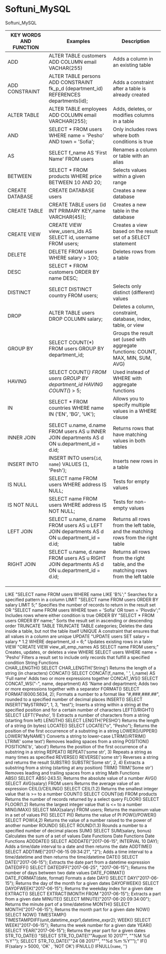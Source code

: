 # Softuni_MySQL

Softuni_MySQL

| KEY WORDS AND FUNCTION | Examples                                                                                     | Description                                                                      |
|------------------------|----------------------------------------------------------------------------------------------|----------------------------------------------------------------------------------|
| ADD                    | ALTER TABLE customers ADD COLUMN email VACHAR(255)                                           | Adds a column in an existing table                                               |
| ADD CONSTRAINT         | ALTER TABLE persons ADD CONSTRAINT fk_p_d (department_id) REFERENCES departments(id);        | Adds a constraint after a table is already created                               |
| ALTER TABLE            | ALTER TABLE employees ADD COLUMN email VARCHAR(255);                                         | Adds, deletes, or modifies columns in a table                                    |
| AND                    | SELECT * FROM users WHERE name = 'Pesho' AND town = 'Sofia';                                 | Only includes rows where both conditions is true                                 |
| AS                     | SELECT f_name AS 'First Name' FROM users                                                     | Renames a column or table with an alias                                          |
| BETWEEN                | SELECT * FROM products WHERE price BETWEEN 10 AND 20;                                        | Selects values within a given range                                              |
| CREATE DATABASE        | CREATE DATABASE users                                                                        | Creates a new database                                                           |
| CREATE TABLE           | CREATE TABLE users (id INT PRIMARY KEY,name VARCHAR(45));                                    | Creates a new table in the database                                              |
| CREATE VIEW            | CREATE VIEW view_users_ids AS SELECT id, username FROM users;                                | Creates a view based on the result set of a SELECT statement                     |
| DELETE                 | DELETE FROM users WHERE salary > 100;                                                        | Deletes rows from a table                                                        |
| DESC                   | SELECT * FROM customers ORDER BY name DESC;                                                  |                                                                                  |
| DISTINCT               | SELECT DISTINCT country FROM users;                                                          | Selects only distinct (different) values                                         |
| DROP                   | ALTER TABLE users DROP COLUMN salary;                                                        | Deletes a column, constraint, database, index, table, or view                    |
| GROUP BY               | SELECT COUNT(*) FROM users GROUP BY department_id;                                           | Groups the result set (used with aggregate functions: COUNT, MAX, MIN, SUM, AVG) |
| HAVING                 | SELECT COUNT(*) FROM users GROUP BY department_id HAVING COUNT(*) > 5;                       | Used instead of WHERE with aggregate functions                                   |
| IN                     | SELECT * FROM countries WHERE name IN ('EN', 'BG', 'UK');                                    | Allows you to specify multiple values in a WHERE clause                          |
| INNER JOIN             | SELECT u.name, d.name FROM users AS u INNER JOIN departments AS d ON u.department_id = d.id; | Returns rows that have matching values in both tables                            |
| INSERT INTO            | INSERT INTO users(`id`, `name`) VALUES (1, 'Pesh');                                          | Inserts new rows in a table                                                      |
| IS NULL                | SELECT name FROM users WHERE address IS NULL;                                                | Tests for empty values                                                           |
| IS NOT NULL            | SELECT name FROM users WHERE address IS NOT NULL;                                            | Tests for non-empty values                                                       |
| LEFT JOIN              | SELECT u.name, d.name FROM users AS u LEFT JOIN departments AS d ON u.department_id = d.id;  | Returns all rows from the left table, and the matching rows from the right table |
| RIGHT JOIN             | SELECT u.name, d.name FROM users AS u RIGHT JOIN departments AS d ON u.department_id = d.id; | Returns all rows from the right table, and the matching rows from the left table |
|                        |                                                                                              |                                                                                  |
|                        |                                                                                              |                                                                                  |
|                        |                                                                                              |                                                                                  |

LIKE    "SELECT name FROM users
WHERE name LIKE 'B%';"    Searches for a specified pattern in a column
LIMIT    "SELECT name FROM users
ORDER BY salary LIMIT 5;"    Specifies the number of records to return in the result set
OR    "SELECT name FROM users
WHERE town = 'Sofia' OR town = 'Plovdiv';"    Includes rows where either condition is true
ORDER BY    "SELECT * FROM users
ORDER BY name;"    Sorts the result set in ascending or descending order
TRUNCATE TABLE TRUNCATE TABLE categories; Deletes the data inside a table, but not the table itself
UNIQUE A constraint that ensures that all values in a column are unique
UPDATE    "UPDATE users
SET salary = salary * 1.2
WHERE department_id = 6;"     Updates existing rows in a table
VIEW    "CREATE VIEW view_all_emp_names AS
SELECT name
FROM users;"     Creates, updates, or deletes a view
WHERE SELECT users WHERE name = 'Pesho' Filters a result set to include only records that fulfill a specified condition
String Functions		
CHAR_LENGTH()    SELECT CHAR_LENGTH('String')    Returns the length of a string (in characters)
CONCAT()    SELECT CONCAT(f_name, ' ', l_name) AS 'Full name' Adds two or more expressions together
CONCAT_WS()    SELECT CONCAT_WS("-", name, department) AS 'Name and department; Adds two or more expressions together
with a separator
FORMAT()    SELECT FORMAT(6000.5634, 2); Formats a number to a format like "#,###,###.##", rounded to a specified number
of decimal places
INSERT()    SELECT INSERT("MySTRING", 1, 3, "test"); Inserts a string within a string at the specified position and for
a certain number of characters
LEFT()/RIGHT()    SELECT LEFT('Pesho', 1)    Extracts a number of characters from a string (starting from left)
LENGTH()    SELECT LENGTH('PESHO')    Returns the length of a string (in bytes)
LOCATE()    SELECT LOCATE("o", "Pesho"); Returns the position of the first occurrence of a substring in a string
LOWER()/UPPER()    LOWER('MyNAME')    Converts a string to lower-case
LTRIM()/RTRIM()    LTRIM('     some text')    Removes leading spaces from a string
POSITION()    POSITION('b', 'abcd')    Returns the position of the first occurrence of a substring in a string
REPEAT()    REPEAT('some str', 3)    Repeats a string as many times as specified
REVERSE()    REVERSE('some str')    Reverses a string and returns the result
SUBSTR()    SUBSTR('Some str', 2, 4)     Extracts a substring from a string (starting at any position)
TRIM()    TRIM('Some str')    Removes leading and trailing spaces from a string
Math Functions		
ABS()    SELECT ABS(-243.5); Returns the absolute value of a number
AVG()    SELECT AVG(salary) FROM users Returns the average value of an expression
CEIL()/CEILING()    SELECT CEIL(1.2)    Returns the smallest integer value that is >= to a number
COUNT()    SELECT COUNT(id) FROM products Returns the number of records returned by a select query
FLOOR()    SELECT FLOOR(1.2)    Returns the largest integer value that is <= to a number
MIN()/MAX()    SELECT MAX(salary) FROM users; Returns the maximum value in a set of values
PI()    SELECT PI()    Returns the value of PI
POW()/POWER()    SELECT POW(4,2)    Returns the value of a number raised to the power of another number
ROUND()    SELECT ROUND(1.3)    Rounds a number to a specified number of decimal places
SUM()    SELECT SUM(salary, bonus)    Calculates the sum of a set of values
Date Functions Date Functions Date Functions
ADDDATE()    SELECT ADDDATE("2017-06-15", INTERVAL 10 DAY); Adds a time/date interval to a date and then returns the
date
ADDTIME()    SELECT ADDTIME("2017-06-15 09:34:21", "2"); Adds a time interval to a time/datetime and then returns the
time/datetime
DATE()    SELECT DATE("2017-06-15"); Extracts the date part from a datetime expression
DATEDIFF()    SELECT DATEDIFF("2017-06-25", "2017-06-15"); Returns the number of days between two date values
DATE_FORMAT()    DATE_FORMAT(date, format)    Formats a date
DAY()    SELECT DAY("2017-06-15"); Returns the day of the month for a given dates
DAYOFWEEK()    SELECT DAYOFWEEK("2017-06-15"); Returns the weekday index for a given date
EXTRACT()    SELECT EXTRACT(MONTH FROM "2017-06-15"); Extracts a part from a given date
MINUTE()    SELECT MINUTE("2017-06-20 09:34:00"); Returns the minute part of a time/datetime
MONTH()    SELECT MONTH("2017-06-15"); Returns the month part for a given date
NOW()    SELECT NOW()
TIMESTAMP()    TIMESTAMPDIFF(unit,datetime_expr1,datetime_expr2);
WEEK()    SELECT WEEK("2017-06-15"); Returns the week number for a given date
YEAR()    SELECT YEAR("2017-06-15"); Returns the year part for a given dates
STR_TO_DATE()    "SELECT STR_TO_DATE(""August 10 2017"", ""%M %d %Y"");
SELECT STR_TO_DATE(""24 08 2017"", ""%d %m %Y"");"
IF()    IF(salary > 5000, 'OK' , 'NOT OK')
IFNULL()    IFNULL(`name`, '')	
